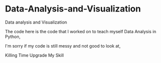 # Data-Analysis-and-Visualization
Data analysis and Visualization


The code here is the code that I worked on to teach myself Data Analysis in Python,

I'm sorry if my code is still messy and not good to look at,


Killing Time Upgrade My Skill
